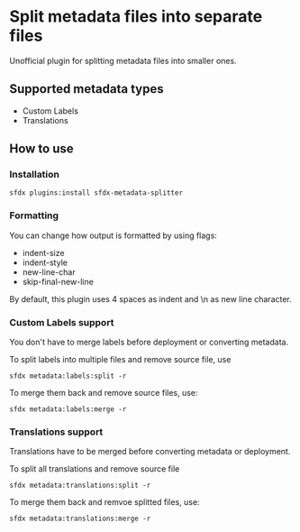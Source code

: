 # Split metadata files into separate files

Unofficial plugin for splitting metadata files into smaller ones.

## Supported metadata types

- Custom Labels
- Translations

## How to use

### Installation

```
sfdx plugins:install sfdx-metadata-splitter
```

### Formatting

You can change how output is formatted by using flags:
- indent-size
- indent-style
- new-line-char
- skip-final-new-line

By default, this plugin uses 4 spaces as indent and \n as new line character.

### Custom Labels support

You don't have to merge labels before deployment or converting metadata.

To split labels into multiple files and remove source file, use

```
sfdx metadata:labels:split -r
```

To merge them back and remove source files, use:

```
sfdx metadata:labels:merge -r
```

### Translations support

Translations have to be merged before converting metadata or deployment.

To split all translations and remove source file
```
sfdx metadata:translations:split -r
```

To merge them back and remvoe splitted files, use:
```
sfdx metadata:translations:merge -r
```
